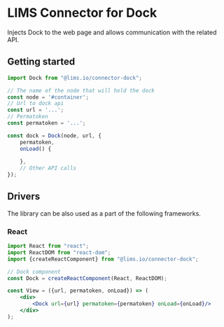 # LIMS Connector for Dock

Injects Dock to the web page and allows communication with the related API.

## Getting started

```js
import Dock from "@lims.io/connector-dock";

// The name of the node that will hold the dock
const node = '#container';
// Url to dock api
const url = '...';
// Permatoken
const permatoken = '...';

const dock = Dock(node, url, {
    permatoken,
    onLoad() {
        
    },
    // Other API calls
});
```

## Drivers

The library can be also used as a part of the following frameworks.

### React

```jsx harmony
import React from "react";
import ReactDOM from "react-dom";
import {createReactComponent} from "@lims.io/connector-dock";

// Dock component
const Dock = createReactComponent(React, ReactDOM);

const View = ({url, permatoken, onLoad}) => (   
    <div>
        <Dock url={url} permatoken={permatoken} onLoad={onLoad}/>
    </div>
);
```
